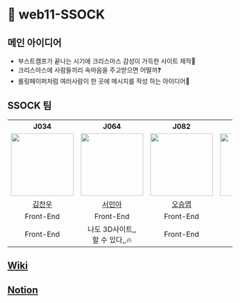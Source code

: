 # 🎄 web11-SSOCK

## 메인 아이디어
- 부스트캠프가 끝나는 시기에 크리스마스 감성이 가득한 사이트 제작🎅
- 크리스마스에 사람들끼리 속마음을 주고받으면 어떨까❓
- 롤링페이퍼처럼 여러사람이 한 곳에 메시지를 작성 하는 아이디어📄

## SSOCK 팀
<table align="center">
  <th>J034</th>
  <th>J064</th>
  <th>J082</th>
  <th>J074</th>
  <th>J160</th>
  <tr>
    <td><img src="https://avatars.githubusercontent.com/u/98443541?v=5" width="140" height="140"/></td>
    <td><img src="https://avatars.githubusercontent.com/u/96722691?v=5" width="140" height="140"/></td>
    <td><img src="https://avatars.githubusercontent.com/u/62386148?v=5" width="140" height="140"/></td>
    <td><img src="https://avatars.githubusercontent.com/u/83938394?v=5" width="140" height="140"/></td>
    <td><img src="https://avatars.githubusercontent.com/u/33882299?v=5" width="140" height="140"/></td>
  </tr>
  <tr>
    <td align="center"><a href="https://github.com/kcwww">김찬우</a>
    </td>
    <td align="center"><a href="https://github.com/esthel7">서민아</a>
    </td>
    <td align="center"><a href="https://github.com/5nxtnxtnxt">오승엽</a>
    </td>
    <td align="center"><a href="https://github.com/yunuo46">송현우</a>
    </td>
    <td align="center"><a href="https://github.com/peageon">최진수</a>
  </tr>
  <tr>
    <td align="center">Front-End</td>
    <td align="center">Front-End</td>
    <td align="center">Front-End</td>
    <td align="center">Back-End</td>
    <td align="center">Back-End</td>
  </tr>
  <tr>
    <td align="center">Front-End</td>
    <td align="center">나도 3D사이트,,<br/>할 수 있다,,🔥</td>
    <td align="center">Front-End</td>
    <td align="center">Back-End</td>
    <td align="center">백린이<br/>최진수입니다</td>
  </tr>
</table>

## [Wiki](https://github.com/boostcampwm2023/web11-SSOCK/wiki)

## [Notion](https://delicious-halloumi-7ae.notion.site/SSOCK-By-SSOCK-ada468a8b135435bb8acc1c50a2a9c0c?pvs=4)
